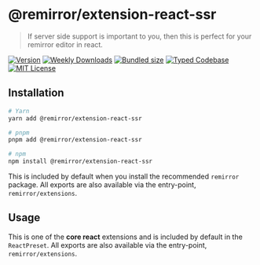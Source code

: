 # @remirror/extension-react-ssr

> If server side support is important to you, then this is perfect for your remirror editor in react.

[![Version][version]][npm] [![Weekly Downloads][downloads-badge]][npm] [![Bundled size][size-badge]][size] [![Typed Codebase][typescript]](#) [![MIT License][license]](#)

[version]: https://flat.badgen.net/npm/v/@remirror/extension-react-ssr/next
[npm]: https://npmjs.com/package/@remirror/extension-react-ssr/v/next
[license]: https://flat.badgen.net/badge/license/MIT/purple
[size]: https://bundlephobia.com/result?p=@remirror/extension-react-ssr
[size-badge]: https://flat.badgen.net/bundlephobia/minzip/@remirror/extension-react-ssr
[typescript]: https://flat.badgen.net/badge/icon/TypeScript?icon=typescript&label
[downloads-badge]: https://badgen.net/npm/dw/@remirror/extension-react-ssr/red?icon=npm

## Installation

```bash
# Yarn
yarn add @remirror/extension-react-ssr

# pnpm
pnpm add @remirror/extension-react-ssr

# npm
npm install @remirror/extension-react-ssr
```

This is included by default when you install the recommended `remirror` package. All exports are also available via the entry-point, `remirror/extensions`.

## Usage

This is one of the **core react** extensions and is included by default in the `ReactPreset`. All exports are also available via the entry-point, `remirror/extensions`.
